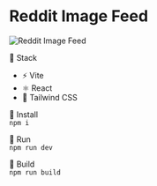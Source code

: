 # Reddit Image Feed

![Reddit Image Feed](https://s7.gifyu.com/images/reddit-image-feede83d4caef4eb1cf8.gif)

🥞 Stack
* ⚡ Vite  
* ⚛ React
* 🍃 Tailwind CSS

📜 Install  
`npm i`

🏃 Run  
`npm run dev`

🔨 Build  
`npm run build`
